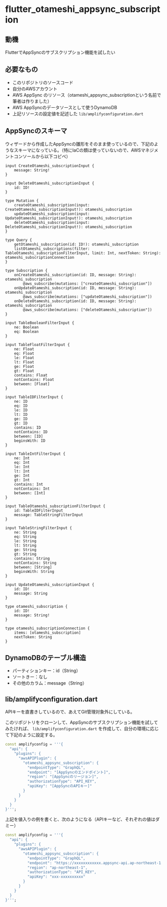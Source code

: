 # flutter_otameshi_appsync_subscription

## 動機
FlutterでAppSyncのサブスクリプション機能を試したい

## 必要なもの

- このリポジトリのソースコード
- 自分のAWSアカウント
- AWS AppSync のリソース（otameshi_appsync_subscriptionという名前で筆者は作りました）
- AWS AppSyncのデータソースとして使うDynamoDB
- 上記リソースの設定値を記述した `lib/amplifyconfiguration.dart`

## AppSyncのスキーマ

ウィザードから作成したAppSyncの雛形をそのまま使っているので、下記のようなスキーマになっている。（特にIaCの類は使っていないので、AWSマネジメントコンソールから以下コピペ）

```schema
input CreateOtameshi_subscriptionInput {
	message: String!
}

input DeleteOtameshi_subscriptionInput {
	id: ID!
}

type Mutation {
	createOtameshi_subscription(input: CreateOtameshi_subscriptionInput!): otameshi_subscription
	updateOtameshi_subscription(input: UpdateOtameshi_subscriptionInput!): otameshi_subscription
	deleteOtameshi_subscription(input: DeleteOtameshi_subscriptionInput!): otameshi_subscription
}

type Query {
	getOtameshi_subscription(id: ID!): otameshi_subscription
	listOtameshi_subscriptions(filter: TableOtameshi_subscriptionFilterInput, limit: Int, nextToken: String): otameshi_subscriptionConnection
}

type Subscription {
	onCreateOtameshi_subscription(id: ID, message: String): otameshi_subscription
		@aws_subscribe(mutations: ["createOtameshi_subscription"])
	onUpdateOtameshi_subscription(id: ID, message: String): otameshi_subscription
		@aws_subscribe(mutations: ["updateOtameshi_subscription"])
	onDeleteOtameshi_subscription(id: ID, message: String): otameshi_subscription
		@aws_subscribe(mutations: ["deleteOtameshi_subscription"])
}

input TableBooleanFilterInput {
	ne: Boolean
	eq: Boolean
}

input TableFloatFilterInput {
	ne: Float
	eq: Float
	le: Float
	lt: Float
	ge: Float
	gt: Float
	contains: Float
	notContains: Float
	between: [Float]
}

input TableIDFilterInput {
	ne: ID
	eq: ID
	le: ID
	lt: ID
	ge: ID
	gt: ID
	contains: ID
	notContains: ID
	between: [ID]
	beginsWith: ID
}

input TableIntFilterInput {
	ne: Int
	eq: Int
	le: Int
	lt: Int
	ge: Int
	gt: Int
	contains: Int
	notContains: Int
	between: [Int]
}

input TableOtameshi_subscriptionFilterInput {
	id: TableIDFilterInput
	message: TableStringFilterInput
}

input TableStringFilterInput {
	ne: String
	eq: String
	le: String
	lt: String
	ge: String
	gt: String
	contains: String
	notContains: String
	between: [String]
	beginsWith: String
}

input UpdateOtameshi_subscriptionInput {
	id: ID!
	message: String
}

type otameshi_subscription {
	id: ID!
	message: String!
}

type otameshi_subscriptionConnection {
	items: [otameshi_subscription]
	nextToken: String
}
```

## DynamoDBのテーブル構造

- パーティションキー：id（String）
- ソートきー：なし
- その他のカラム：message（String）

## lib/amplifyconfiguration.dart

APIキーを直書きしているので、あえてGit管理対象外にしている。

このリポジトリをクローンして、AppSyncのサブスクリプション機能を試してみたければ、 `lib/amplifyconfiguration.dart` を作成して、自分の環境に応じて下記のように設定する。

```dart
const amplifyconfig = '''{
  "api": {
    "plugins": {
      "awsAPIPlugin": {
        "otameshi_appsync_subscription": {
          "endpointType": "GraphQL",
          "endpoint": "[AppSyncのエンドポイント]",
          "region": "[AppSyncのリージョン]",
          "authorizationType": "API_KEY",
          "apiKey": "[AppSyncのAPIキー]"
        }
      }
    }
  }
}''';
```

上記を値入りの例を書くと、次のようになる（APIキーなど、それぞれの値はダミー）

```dart
const amplifyconfig = '''{
  "api": {
    "plugins": {
      "awsAPIPlugin": {
        "otameshi_appsync_subscription": {
          "endpointType": "GraphQL",
          "endpoint": "https://xxxxxxxxxxxx.appsync-api.ap-northeast-1.amazonaws.com/graphql",
          "region": "ap-northeast-1",
          "authorizationType": "API_KEY",
          "apiKey": "xxx-xxxxxxxxxx"
        }
      }
    }
  }
}''';
```
